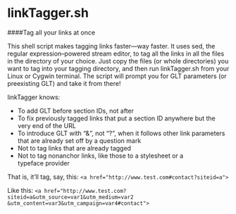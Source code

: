 linkTagger.sh
=============

####Tag all your links at once

This shell script makes tagging links faster&mdash;way faster. It uses sed, the regular expression&ndash;powered stream editor, to tag all the links in all the files in the directory of your choice. Just copy the files (or whole directories) you want to tag into your tagging directory, and then run linkTagger.sh from your Linux or Cygwin terminal. The script will prompt you for GLT parameters (or preexisting GLT) and take it from there!

linkTagger knows:
* To add GLT before section IDs, not after
* To fix previously tagged links that put a section ID anywhere but the very end of the&nbsp;URL
* To introduce GLT with &ldquo;&&rdquo;, not &ldquo;?&rdquo;, when it follows other link parameters that are already set off by a question&nbsp;mark
* Not to tag links that are already tagged
* Not to tag nonanchor links, like those to a stylesheet or a typeface&nbsp;provider

That is, it&rsquo;ll tag, say, this: 
`<a href="http://www.test.com#contact?siteid=a">`

Like this: 
`<a href="http://www.test.com?siteid=a&utm_source=var1&utm_medium=var2`
`&utm_content=var3&utm_campaign=var4#contact">`